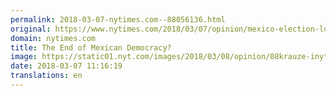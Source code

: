 ```yaml
---
permalink: 2018-03-07-nytimes.com--88056136.html
original: https://www.nytimes.com/2018/03/07/opinion/mexico-election-lopez-obrador.html?partner=rss&amp;emc=rss
domain: nytimes.com
title: The End of Mexican Democracy?
image: https://static01.nyt.com/images/2018/03/08/opinion/08krauze-inyt/merlin_134560553_d495d427-8f17-4e5d-a896-03017901bb4d-mediumThreeByTwo440.jpg
date: 2018-03-07 11:16:19
translations: en
---
```


